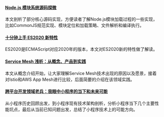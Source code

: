 
#### [Node.js 模块系统源码探微](https://mp.weixin.qq.com/s/-RVL3ogcdjUaWgiZEWNSxw)
本文剖析了部分核心源码实现，方便读者了解Node.js模块加载过程的一些实现，比如CommonJS规范实现、模块定位和加载策略、文件解析和编译执行。


#### [十分钟上手 ES2020 新特性](https://mp.weixin.qq.com/s/IwaQPwffq4bkUaMWclJ9KA)
ES2020是ECMAScript对应2020年的版本，本文对ES2020新的特性做了解读。

#### [Service Mesh 浅析：从概念、产品到实践](https://mp.weixin.qq.com/s/DDz0gbB_PRrmHHDpBTmR-A)
本文从概念介绍开始，让大家理解Service Mesh技术出现的原因以及愿景，接着对Istio和AWS App Mesh进行比较，后面简要的介绍在该领域实践。

#### [跨平台开发领域老兵：我眼中小程序的当下和未来可能](https://mp.weixin.qq.com/s/pL1PpuQ9nv6fU5lsHeAf1A)
从小程序历史回顾出发，到小程序现有技术架构剖析，分析小程序当下几个主要性能坑点，最后从当前已知问题出发，总结了小程序技术上的可能方向。

